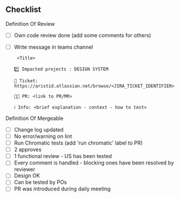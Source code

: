 ## Checklist

Definition Of Review

-   [ ] Own code review done (add some comments for others)
-   [ ] Write message in teams channel

    ```
     <Title>

    *️⃣ Impacted projects : DESIGN SYSTEM

    📖 Ticket: https://aristid.atlassian.net/browse/<JIRA_TICKET_IDENTIFIER>

    🧑‍💻 PR: <link to PR/MR>

    ℹ Info: <brief explanation - context - how to test>
    ```

Definition Of Mergeable

-   [ ] Change log updated
-   [ ] No error/warning on lint
-   [ ] Run Chromatic tests (add 'run chromatic' label to PR)
-   [ ] 2 approves
-   [ ] 1 functional review - US has been tested
-   [ ] Every comment is handled - blocking ones have been resolved by reviewer
-   [ ] Design OK
-   [ ] Can be tested by POs
-   [ ] PR was introduced during daily meeting
